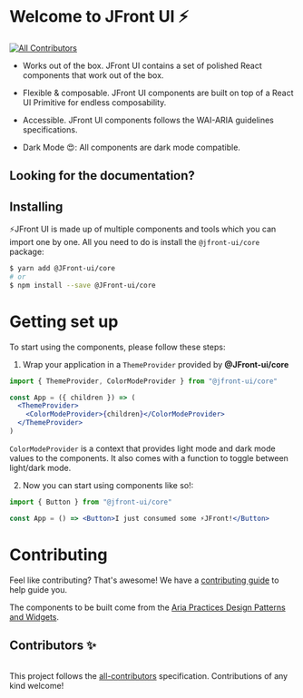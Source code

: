 # Welcome to JFront UI ⚡️

[![All Contributors](https://img.shields.io/badge/all_contributors-2-orange.svg?style=flat-square)](#contributors-)

- Works out of the box. JFront UI contains a set of polished React components
  that work out of the box.

- Flexible & composable. JFront UI components are built on top of a React UI
  Primitive for endless composability.

- Accessible. JFront UI components follows the WAI-ARIA guidelines
  specifications.

- Dark Mode 😍: All components are dark mode compatible.

## Looking for the documentation?

## Installing 

⚡JFront UI is made up of multiple components and tools which you can import
one by one. All you need to do is install the `@jfront-ui/core` package:

```sh
$ yarn add @JFront-ui/core
# or
$ npm install --save @JFront-ui/core
```

# Getting set up

To start using the components, please follow these steps:

1. Wrap your application in a `ThemeProvider` provided by **@JFront-ui/core**

```jsx
import { ThemeProvider, ColorModeProvider } from "@jfront-ui/core"

const App = ({ children }) => (
  <ThemeProvider>
    <ColorModeProvider>{children}</ColorModeProvider>
  </ThemeProvider>
)
```

`ColorModeProvider` is a context that provides light mode and dark mode values
to the components. It also comes with a function to toggle between light/dark
mode.

2. Now you can start using components like so!:

```jsx
import { Button } from "@jfront-ui/core"

const App = () => <Button>I just consumed some ⚡JFront!</Button>
```

# Contributing

Feel like contributing? That's awesome! We have a
[contributing guide](../../CONTRIBUTING.md) to help guide you.

The components to be built come from the
[Aria Practices Design Patterns and Widgets](https://www.w3.org/TR/wai-aria-practices-1.1).

## Contributors ✨


<!-- ALL-CONTRIBUTORS-LIST:START - Do not remove or modify this section -->
<!-- prettier-ignore-start -->
<!-- markdownlint-disable -->
<table>
  <tr>

  </tr>
</table>

<!-- markdownlint-enable -->
<!-- prettier-ignore-end -->

<!-- ALL-CONTRIBUTORS-LIST:END -->

This project follows the
[all-contributors](https://github.com/all-contributors/all-contributors)
specification. Contributions of any kind welcome!
